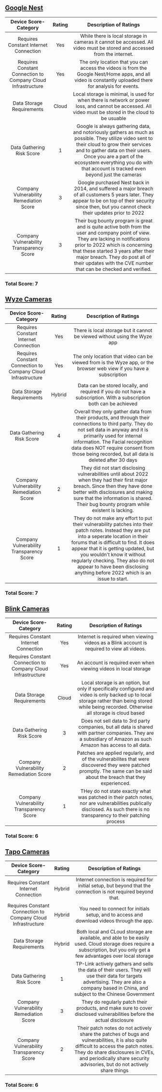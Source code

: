 ## [Google Nest](Cameras\Nest-Analysis.md)
| Device Score-Category |  Rating | Description of Ratings | 
| :---: | :---: | :---: | 
| Requires Constant Internet Connection | Yes | While there is local storage in cameras it cannot be accessed.  All video must be stored and accessed from the internet. |
| Requires Constant Connection to Company Cloud Infrastructure | Yes | The only location that you can access the videos is from the Google Nest/Home apps, and all video is constantly uploaded there for analysis for events. |
| Data Storage Requirements | Cloud | Local storage is minimal, is used for when there is network or power loss, and cannot be accessed.  All video must be stored in the cloud to be usuable |
| Data Gathering Risk Score | 1 | Google is always gathering data, and notoriously gathers as much as possible.  They utilize video sent to their cloud to grow their services and to gather data on their users.  Once you are a part of the ecosystem everything you do with that account is tracked even beyond just the cameras |
| Company Vulnerability Remediation Score | 3 | Google purchased Nest back in 2014, and suffered a major breach of all customers 5 years later.  They appear to be on top of their security since then, but you cannot check their updates prior to 2022 |
| Company Vulnerability Transparency Score | 3 | Their bug bounty program is great and is quite active both from the user and company point of view.  They are lacking in notifications prior to 2022 which is concerning that these started 3 years after their major breach.  They do post all of their updates with the CVE number that can be checked and verified. | 

### Total Score: 7

## [Wyze Cameras](Cameras\Wyze-Analysis.md)
| Device Score-Category |  Rating | Description of Ratings | 
| :---: | :---: | :---: | 
| Requires Constant Internet Connection | Yes | There is local storage but it cannot be viewed without using the Wyze app |
| Requires Constant Connection to Company Cloud Infrastructure | Yes | The only location that video can be viewed from is the Wyze app, or the browser web view if you have a subscription |
| Data Storage Requirements | Hybrid | Data can be stored locally, and required if you do not have a subscription.  With a subscription both can be achieved |
| Data Gathering Risk Score | 4 | Overall they only gather data from their products, and through their connections to third party.  They do not sell data in anyway and it is primarily used for internal information.  The Facial recognition data does NOT require consent from those being recorded, but all data is deleted after 30 days |
| Company Vulnerability Remediation Score | 2 | They did not start disclosing vulnerabilities until about 2022 when they had their first major breach.  Since then they have done better with disclosures and making sure that the information is shared.  Their bug bounty program while existent is lacking. |
| Company Vulnerability Transparency Score | 1 | They do not make any effort to put their vulnerability patches into their patch notes.  Instead they are put into a seperate location in their forums that is difficult to find.  It does appear that it is getting updated, but you wouldn't know it without regularly checking.  They also do not appear to have been disclosing anything before 2022 which is an issue to start. | 

### Total Score: 7

## [Blink Cameras](Cameras\Blink-Analysis.md)
| Device Score-Category |  Rating | Description of Ratings | 
| :---: | :---: | :---: | 
| Requires Constant Internet Connection | Yes | Internet is required when viewing videos as a Blink account is required to view all videos. |
| Requires Constant Connection to Company Cloud Infrastructure | Yes | An account is required even when viewing videos in local storage |
| Data Storage Requirements | Cloud | Local storage is an option, but only if specifically configured and video is only backed up to local storage rather than being stored while being recorded.  Otherwise all storage is cloud based |
| Data Gathering Risk Score | 3 | Does not sell data to 3rd party companies, but all data is shared with partner companies.  They are a subsidiary of Amazon as such Amazon has access to all data. |
| Company Vulnerability Remediation Score | 2 | Patches are applied regularly, and of the vulnerabilites that were discovered they were patched promptly.  The same can be said about the breach that they experienced. |
| Company Vulnerability Transparency Score | 1 | THey do not state exactly what was patched in their patch notes, nor are vulnerabilities publically disclosed.  As such there is no transparency to their patching process | 

### Total Score: 6

## [Tapo Cameras](Cameras\TP-Link-Analysis.md)
| Device Score-Category |  Rating | Description of Ratings | 
| :---: | :---: | :---: | 
| Requires Constant Internet Connection | Hybrid  | Internet connection is required for initial setup, but beyond that the connection is not required beyond that. |
| Requires Constant Connection to Company Cloud Infrastructure | Hybrid | You need to connect for initials setup, and to access and download videos through the app. |
| Data Storage Requirements | Hybrid | Both local and CLoud storage are available, and able to be easily used.  Cloud storage does require a subscription, but you only get a few advantages over local storage |
| Data Gathering Risk Score | 1 | TP-Link actively gathers and sells the data of their users.  They will use their data for targets advertising.  They are also a company based in China, and subject to the Chinese Government |
| Company Vulnerability Remediation Score | 3 | They do regularly patch their products, and make sure to cover disclosed vulnerabilities before the actual disclosure |
| Company Vulnerability Transparency Score | 2 | Their patch notes do not actively share the patches of bugs and vulnerabilities, it is also quite difficult to access the patch notes.  They do share disclosures in CVEs, and periodically share security advisories, but do not actively share things | 

### Total Score: 6